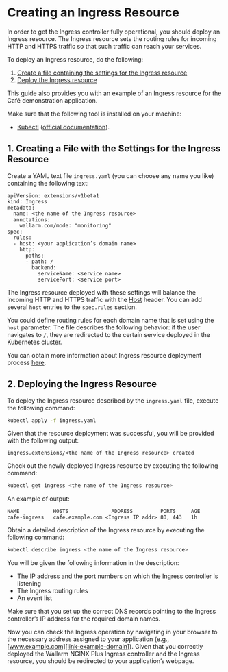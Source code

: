 [link-kubectl-website]:             https://kubernetes.io/docs/reference/kubectl/overview/
[link-kubectl-docs]:                https://kubernetes.io/docs/tasks/tools/install-kubectl/
[link-host-header]:                 https://tools.ietf.org/html/rfc7230#section-5.4
[link-ingress-docs]:                https://kubernetes.io/docs/concepts/services-networking/ingress/
[link-example-domain]:              https://www.example.com/
[anchor1]:      #1-creating-a-file-with-the-settings-for-the-ingress-resource
[anchor2]:      #2-deploying-the-ingress-resource
[link-next-chapter]:        wallarm-services-check.md
[link-previous-chapter]:    deploy.md

#   Creating an Ingress Resource
    
In order to get the Ingress controller fully operational, you should deploy an Ingress resource. The Ingress resource sets the routing rules for incoming HTTP and HTTPS traffic so that such traffic can reach your services. 

To deploy an Ingress resource, do the following:
1.  [Create a file containing the settings for the Ingress resource][anchor1]
2.  [Deploy the Ingress resource][anchor2]

This guide also provides you with an example of an Ingress resource for the Café demonstration application.

Make sure that the following tool is installed on your machine:
*   [Kubectl][link-kubectl-website] ([official documentation][link-kubectl-docs]).

## 1. Creating a File with the Settings for the Ingress Resource

Create a YAML text file `ingress.yaml` (you can choose any name you like) containing the following text:

```
apiVersion: extensions/v1beta1
kind: Ingress
metadata:
  name: <the name of the Ingress resource>
  annotations:
    wallarm.com/mode: "monitoring"
spec:
  rules:
  - host: <your application’s domain name>
    http:
      paths:
      - path: /
        backend:
          serviceName: <service name>
          servicePort: <service port>
```

The Ingress resource deployed with these settings will balance the incoming HTTP and HTTPS traffic with the [Host][link-host-header] header. You can add several `host` entries to the `spec.rules` section. 

 You could define routing rules for each domain name that is set using the `host` parameter. The file describes the following behavior: if the user navigates to `/`, they are redirected to the certain service deployed in the Kubernetes cluster.

You can obtain more information about Ingress resource deployment process [here][link-ingress-docs].

##  2.  Deploying the Ingress Resource

To deploy the Ingress resource described by the `ingress.yaml` file, execute the following command:

```bash
kubectl apply -f ingress.yaml
```

Given that the resource deployment was successful, you will be provided with the following output:

```
ingress.extensions/<the name of the Ingress resource> created
```

Check out the newly deployed Ingress resource by executing the following command:

``` bash
kubectl get ingress <the name of the Ingress resource>
```

An example of output:

```
NAME           HOSTS              ADDRESS         PORTS     AGE
cafe-ingress   cafe.example.com <Ingress IP addr> 80, 443   1h
```

Obtain a detailed description of the Ingress resource by executing the following command:

``` bash
kubectl describe ingress <the name of the Ingress resource>
```

You will be given the following information in the description:
*   The IP address and the port numbers on which the Ingress controller is listening
*   The Ingress routing rules
*   An event list

Make sure that you set up the correct DNS records pointing to the Ingress controller’s IP address for the required domain names.



Now you can check the Ingress operation by navigating in your browser to the necessary address assigned to your application (e.g., [www.example.com][link-example-domain]). Given that you correctly deployed the Wallarm NGINX Plus Ingress controller and the Ingress resource, you should be redirected to your application’s webpage.
